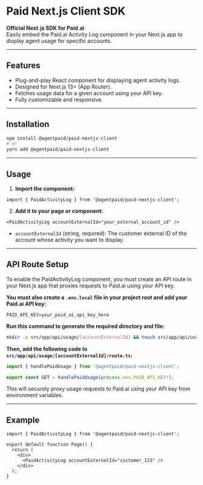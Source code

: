 # Paid Next.js Client SDK

**Official Next.js SDK for Paid.ai**  
Easily embed the Paid.ai Activity Log component in your Next.js app to display agent usage for specific accounts.

---

## Features

- Plug-and-play React component for displaying agent activity logs.
- Designed for Next.js 13+ (App Router).
- Fetches usage data for a given account using your API key.
- Fully customizable and responsive.

---

## Installation

```bash
npm install @agentpaid/paid-nextjs-client
# or
yarn add @agentpaid/paid-nextjs-client
```

---

## Usage

1. **Import the component:**

```tsx
import { PaidActivityLog } from '@agentpaid/paid-nextjs-client';
```

2. **Add it to your page or component:**

```tsx
<PaidActivityLog accountExternalId="your_external_account_id" />
```

- `accountExternalId` (string, required): The customer external ID of the account whose activity you want to display.

---

## API Route Setup

To enable the PaidActivityLog component, you must create an API route in your Next.js app that proxies requests to Paid.ai using your API key.

**You must also create a `.env.local` file in your project root and add your Paid.ai API key:**

```env
PAID_API_KEY=your_paid_ai_api_key_here
```

**Run this command to generate the required directory and file:**

```bash
mkdir -p src/app/api/usage/[accountExternalId] && touch src/app/api/usage/[accountExternalId]/route.ts
```

**Then, add the following code to `src/app/api/usage/[accountExternalId]/route.ts`:**

```ts
import { handlePaidUsage } from '@agentpaid/paid-nextjs-client';

export const GET = handlePaidUsage(process.env.PAID_API_KEY!);
```

This will securely proxy usage requests to Paid.ai using your API key from environment variables.

---

## Example

```tsx
import { PaidActivityLog } from '@agentpaid/paid-nextjs-client';

export default function Page() {
  return (
    <div>
      <PaidActivityLog accountExternalId="customer_123" />
    </div>
  );
}
```

